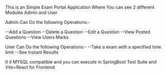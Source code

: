 This is an Simple Exam Portal Application Where You can see 2 different Modules
Admin and User

Admin Can Do the following Operations:-


--Add a Question
--Delete a Question
--Edit a Question
--View Posted Questions
--View Users Marks

User Can Do the following Operations:-
--Take a exam with a specified time limit
--See Instant Results

It it MYSQL compatible and you can execute in SpringBoot Tool Suite and Vite+React for Frontend
